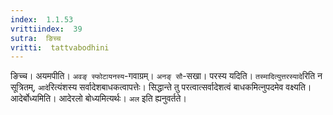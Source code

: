 ```yaml
---
index:  1.1.53
vrittiindex:  39
sutra:  ङिच्च
vritti:  tattvabodhini 
---
```


ङिच्च। अयमपीति। `अवङ् स्फोटायनस्य`-गवाग्रम्। `अनङ् सौ`-सखा। परस्य यदिति। `तस्मादित्युत्तरस्यादे`रिति न सूत्रितम्, `आदे`रित्यंशस्य सर्वादेशबाधकत्वापत्तेः। सिद्धान्ते तु परत्वात्सर्वादेशत्वं बाधकमित्नुपदमेव वक्ष्यति। आदेर्बोध्यमिति। आदेरलो बोध्यमित्यर्थः। `अल` इति ह्यनुवर्तते। 

